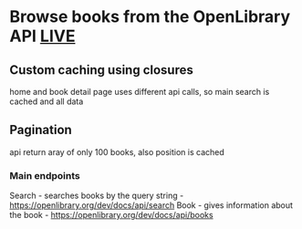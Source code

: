 # Browse books from the OpenLibrary API [LIVE](http://frontend.milton-soft.com/react/books/)

## Custom caching using closures

home and book detail page uses different api calls, so main search is cached and all data

## Pagination

api return aray of only 100 books, also position is cached

### Main endpoints

Search - searches books by the query string - https://openlibrary.org/dev/docs/api/search
Book - gives information about the book - https://openlibrary.org/dev/docs/api/books
